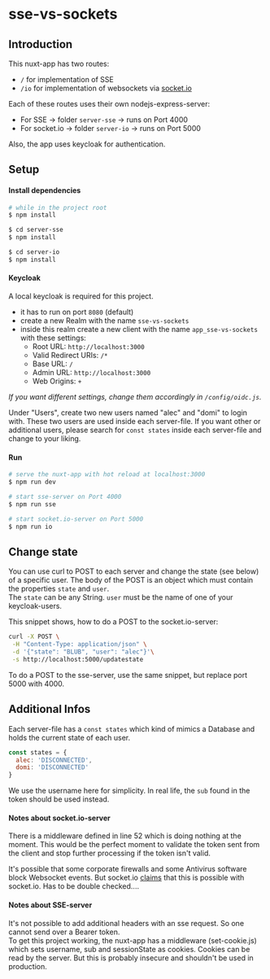 # sse-vs-sockets

## Introduction

This nuxt-app has two routes:
- `/` for implementation of SSE
- `/io` for implementation of websockets via [socket.io](https://socket.io)

Each of these routes uses their own nodejs-express-server:
- For SSE -> folder `server-sse` -> runs on Port 4000
- For socket.io -> folder `server-io` -> runs on Port 5000

Also, the app uses keycloak for authentication.

## Setup

#### Install dependencies

```bash
# while in the project root
$ npm install

$ cd server-sse
$ npm install

$ cd server-io
$ npm install
```

#### Keycloak

A local keycloak is required for this project.

- it has to run on port `8080` (default)
- create a new Realm with the name `sse-vs-sockets`
- inside this realm create a new client with the name `app_sse-vs-sockets` with these settings:
  - Root URL: `http://localhost:3000`
  - Valid Redirect URIs: `/*`
  - Base URL: `/`
  - Admin URL: `http://localhost:3000`
  - Web Origins: `+`

*If you want different settings, change them accordingly in `/config/oidc.js`.*

Under "Users", create two new users named "alec" and "domi" to login with. These two users are used inside each server-file. If you want other or additional users, please search for `const states` inside each server-file and change to your liking.

#### Run

```bash
# serve the nuxt-app with hot reload at localhost:3000
$ npm run dev

# start sse-server on Port 4000
$ npm run sse

# start socket.io-server on Port 5000
$ npm run io
```

## Change state

You can use curl to POST to each server and change the state (see below) of a specific user. The body of the POST is an object which must contain the properties `state` and `user`.
<br />
The `state` can be any String. `user` must be the name of one of your keycloak-users.

This snippet shows, how to do a POST to the socket.io-server:
```bash
curl -X POST \
 -H "Content-Type: application/json" \
 -d '{"state": "BLUB", "user": "alec"}'\
 -s http://localhost:5000/updatestate
```

To do a POST to the sse-server, use the same snippet, but replace port 5000 with 4000.

## Additional Infos

Each server-file has a `const states` which kind of mimics a Database and holds the current state of each user.

```js
const states = {
  alec: 'DISCONNECTED',
  domi: 'DISCONNECTED'
}
```

We use the username here for simplicity. In real life, the `sub` found in the token should be used instead.

#### Notes about socket.io-server

There is a middleware defined in line 52 which is doing nothing at the moment. This would be the perfect moment to validate the token sent from the client and stop further processing if the token isn't valid.

It's possible that some corporate firewalls and some Antivirus software block Websocket events. But socket.io [claims](https://socket.io/docs/v3) that this is possible with socket.io. Has to be double checked....

#### Notes about SSE-server

It's not possible to add additional headers with an sse request. So one cannot send over a Bearer token.
<br />
To get this project working, the nuxt-app has a middleware (set-cookie.js) which sets username, sub and sessionState as cookies. Cookies can be read by the server. But this is probably insecure and shouldn't be used in production.
